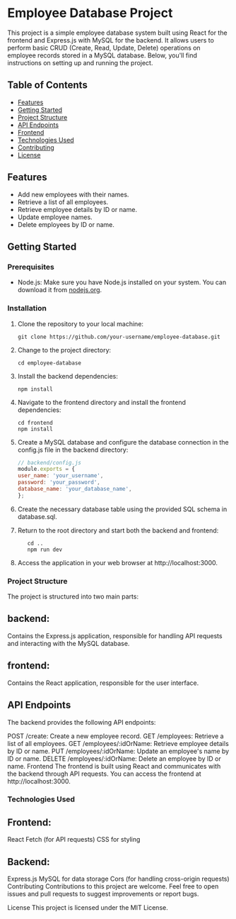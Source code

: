 # Employee Database Project

This project is a simple employee database system built using React for the frontend and Express.js with MySQL for the backend. It allows users to perform basic CRUD (Create, Read, Update, Delete) operations on employee records stored in a MySQL database. Below, you'll find instructions on setting up and running the project.

## Table of Contents
- [Features](#features)
- [Getting Started](#getting-started)
- [Project Structure](#project-structure)
- [API Endpoints](#api-endpoints)
- [Frontend](#frontend)
- [Technologies Used](#technologies-used)
- [Contributing](#contributing)
- [License](#license)

## Features

- Add new employees with their names.
- Retrieve a list of all employees.
- Retrieve employee details by ID or name.
- Update employee names.
- Delete employees by ID or name.

## Getting Started

### Prerequisites

- Node.js: Make sure you have Node.js installed on your system. You can download it from [nodejs.org](https://nodejs.org/).

### Installation

1. Clone the repository to your local machine:

   ```shell
   git clone https://github.com/your-username/employee-database.git
2. Change to the project directory:

   ```shell
   cd employee-database
3. Install the backend dependencies:

   ```shell
   npm install
4. Navigate to the frontend directory and install the frontend dependencies:

   ```shell
   cd frontend
   npm install
5. Create a MySQL database and configure the database connection in the config.js file in the backend directory:

   ```javascript
   // backend/config.js
   module.exports = {
   user_name: 'your_username',
   password: 'your_password',
   database_name: 'your_database_name',
   };
6. Create the necessary database table using the provided SQL schema in database.sql.

7. Return to the root directory and start both the backend and frontend:

   ```shell
      cd ..
      npm run dev
8. Access the application in your web browser at http://localhost:3000.

### Project Structure
The project is structured into two main parts:

## backend: 
Contains the Express.js application, responsible for handling API requests and interacting with the MySQL database.
## frontend: 
Contains the React application, responsible for the user interface.
## API Endpoints
The backend provides the following API endpoints:

POST /create: Create a new employee record.
GET /employees: Retrieve a list of all employees.
GET /employees/:idOrName: Retrieve employee details by ID or name.
PUT /employees/:idOrName: Update an employee's name by ID or name.
DELETE /employees/:idOrName: Delete an employee by ID or name.
Frontend
The frontend is built using React and communicates with the backend through API requests. You can access the frontend at http://localhost:3000.

### Technologies Used
## Frontend:

React
Fetch (for API requests)
CSS for styling

## Backend:

Express.js
MySQL for data storage
Cors (for handling cross-origin requests)
Contributing
Contributions to this project are welcome. Feel free to open issues and pull requests to suggest improvements or report bugs.

License
This project is licensed under the MIT License.
